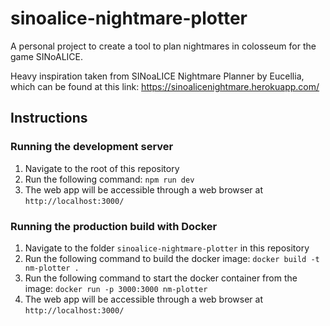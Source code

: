 # sinoalice-nightmare-plotter
A personal project to create a tool to plan nightmares in colosseum for the game SINoALICE.

Heavy inspiration taken from SINoaLICE Nightmare Planner by Eucellia, which can be found at this link:
https://sinoalicenightmare.herokuapp.com/


## Instructions

### Running the development server
1. Navigate to the root of this repository
2. Run the following command: `npm run dev`
3. The web app will be accessible through a web browser at `http://localhost:3000/`

### Running the production build with Docker
1. Navigate to the folder `sinoalice-nightmare-plotter` in this repository
2. Run the following command to build the docker image: `docker build -t nm-plotter .`
3. Run the following command to start the docker container from the image: `docker run -p 3000:3000 nm-plotter`
4. The web app will be accessible through a web browser at `http://localhost:3000/`
